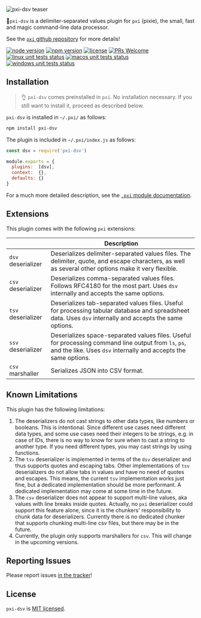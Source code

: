 ![pxi-dsv teaser][teaser]

🧚`pxi-dsv` is a delimiter-separated values plugin for `pxi` (pixie), the small, fast and magic command-line data processor.

See the [`pxi` github repository][pxi] for more details!

[![node version][shield-node]][node]
[![npm version][shield-npm]][npm-package]
[![license][shield-license]][license]
[![PRs Welcome][shield-prs]][contribute]
[![linux unit tests status][shield-unit-tests-linux]][actions]
[![macos unit tests status][shield-unit-tests-macos]][actions]
[![windows unit tests status][shield-unit-tests-windows]][actions]

## Installation

> :ok_hand: `pxi-dsv` comes preinstalled in `pxi`.
> No installation necessary.
> If you still want to install it, proceed as described below.

`pxi-dsv` is installed in `~/.pxi/` as follows:

```bash
npm install pxi-dsv
```

The plugin is included in `~/.pxi/index.js` as follows:

```js
const dsv = require('pxi-dsv')

module.exports = {
  plugins:  [dsv],
  context:  {},
  defaults: {}
}
```

For a much more detailed description, see the [`.pxi` module documentation][pxi-module].

## Extensions

This plugin comes with the following `pxi` extensions:

|                    | Description                                                                                                                                                       |
|--------------------|-------------------------------------------------------------------------------------------------------------------------------------------------------------------|
| `dsv` deserializer | Deserializes delimiter-separated values files. The delimiter, quote, and escape characters, as well as several other options make it very flexible.                     |
| `csv` deserializer | Deserializes comma-separated values files. Follows RFC4180 for the most part. Uses `dsv` internally and accepts the same options.                                       |
| `tsv` deserializer | Deserializes tab-separated values files. Useful for processing tabular database and spreadsheet data. Uses `dsv` internally and accepts the same options.               |
| `ssv` deserializer | Deserializes space-separated values files. Useful for processing command line output from `ls`, `ps`, and the like. Uses `dsv` internally and accepts the same options. |
| `csv` marshaller   | Serializes JSON into CSV format.                                                                                                                                  |

## Known Limitations

This plugin has the following limitations:

1.  The deserializers do not cast strings to other data types, like numbers or booleans.
    This is intentional.
    Since different use cases need different data types, and some use cases need their integers to be strings,
    e.g. in case of IDs, there is no way to know for sure when to cast a string to another type.
    If you need different types, you may cast strings by using functions.
2.  The `tsv` deserializer is implemented in terms of the `dsv` deserializer and thus supports quotes and escaping tabs.
    Other implementations of `tsv` deserializers do not allow tabs in values and have no need of quotes and escapes.
    This means, the current `tsv` implementation works just fine, but a dedicated implementation should be more performant.
    A dedicated implementation may come at some time in the future.
3.  The `csv` deserializer does not appear to support multi-line values, aka values with line breaks inside quotes.
    Actually, no `pxi` deserializer could support this feature alone, since it is the chunkers' responsibility to chunk data for deserializers.
    Currently there is no dedicated chunker that supports chunking multi-line csv files, but there may be in the future.
4.  Currently, the plugin only supports marshallers for `csv`.
    This will change in the upcoming versions.

## Reporting Issues

Please report issues [in the tracker][issues]!

## License

`pxi-dsv` is [MIT licensed][license].

[actions]: https://github.com/Yord/pxi-dsv/actions
[contribute]: https://github.com/Yord/pxi
[issues]: https://github.com/Yord/pxi/issues
[license]: https://github.com/Yord/pxi-dsv/blob/master/LICENSE
[node]: https://nodejs.org/
[npm-package]: https://www.npmjs.com/package/pxi-dsv
[pxi]: https://github.com/Yord/pxi
[pxi-module]: https://github.com/Yord/pxi#pxi-module
[shield-license]: https://img.shields.io/npm/l/pxi-dsv?color=yellow&labelColor=313A42
[shield-node]: https://img.shields.io/node/v/pxi-dsv?color=red&labelColor=313A42
[shield-npm]: https://img.shields.io/npm/v/pxi-dsv.svg?color=orange&labelColor=313A42
[shield-prs]: https://img.shields.io/badge/PRs-welcome-green.svg?labelColor=313A42
[shield-unit-tests-linux]: https://github.com/Yord/pxi-dsv/workflows/linux/badge.svg?branch=master
[shield-unit-tests-macos]: https://github.com/Yord/pxi-dsv/workflows/macos/badge.svg?branch=master
[shield-unit-tests-windows]: https://github.com/Yord/pxi-dsv/workflows/windows/badge.svg?branch=master
[teaser]: ./teaser.gif